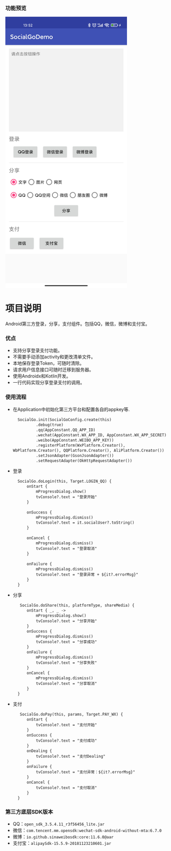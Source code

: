 ### 功能预览
<img src="/preview/main.jpg" width="380px"/>

# 项目说明
Android第三方登录，分享，支付组件。包括QQ，微信，微博和支付宝。

### 优点
* 支持分享登录支付功能。
* 不需要手动添加activity和更改清单文件。
* 本地保存登录Token，可随时清除。
* 请求用户信息接口可随时迁移到服务器。
* 使用Androidx和Kotlin开发。
* 一行代码实现分享登录支付的调用。

### 使用流程
* 在Application中初始化第三方平台和配置各自的appkey等.
                 
        SocialGo.init(SocialGoConfig.create(this)
                .debug(true)
                .qq(AppConstant.QQ_APP_ID)
                .wechat(AppConstant.WX_APP_ID, AppConstant.WX_APP_SECRET)
                .weibo(AppConstant.WEIBO_APP_KEY))
                .registerPlatform(WxPlatform.Creator(), WbPlatform.Creator(), QQPlatform.Creator(), AliPlatform.Creator())
                .setJsonAdapter(GsonJsonAdapter())
                .setRequestAdapter(OkHttpRequestAdapter())            

* 登录

        SocialGo.doLogin(this, Target.LOGIN_QQ) {
            onStart {
                mProgressDialog.show()
                tvConsole?.text = "登录开始"
            }

            onSuccess {
                mProgressDialog.dismiss()
                tvConsole?.text = it.socialUser?.toString()
            }

            onCancel {
                mProgressDialog.dismiss()
                tvConsole?.text = "登录取消"
            }

            onFailure {
                mProgressDialog.dismiss()
                tvConsole?.text = "登录异常 + ${it?.errorMsg}"
            }
        }

* 分享

         SocialGo.doShare(this, platformType, shareMedia) {
            onStart { _, _ ->
                mProgressDialog.show()
                tvConsole?.text = "分享开始"
            }
            onSuccess {
                mProgressDialog.dismiss()
                tvConsole?.text = "分享成功"
            }
            onFailure {
                mProgressDialog.dismiss()
                tvConsole?.text = "分享失败"
            }
            onCancel {
                mProgressDialog.dismiss()
                tvConsole?.text = "分享取消"
            }
        }


* 支付

         SocialGo.doPay(this, params, Target.PAY_WX) {
            onStart {
                tvConsole?.text = "支付开始"
            }
            onSuccess {
                tvConsole?.text = "支付成功"
            }
            onDealing {
                tvConsole?.text = "支付Dealing"
            }
            onFailure {
                tvConsole?.text = "支付异常：${it?.errorMsg}"
            }
            onCancel {
                tvConsole?.text = "支付取消"
            }
        }

### 第三方底层SDK版本
* QQ：`open_sdk_3.5.4.11_r3f56456_lite.jar`
* 微信：`com.tencent.mm.opensdk:wechat-sdk-android-without-mta:6.7.0`
* 微博：`io.github.sinaweibosdk:core:11.6.0@aar`
* 支付宝：`alipaySdk-15.5.9-20181123210601.jar`
